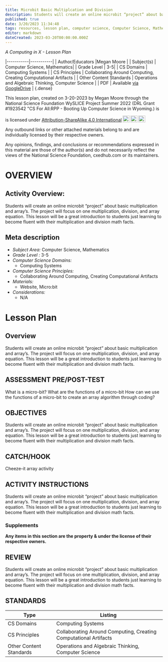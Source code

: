 ```yaml
---
title: Microbit Basic Multiplcation and Division
description: Students will create an online microbit “project” about basic multiplication and array’s. The project will focus on one multiplication, division, and array equation. This lesson will be a great introduction to students just learning to become fluent with their multiplication and division math facts.
published: true
date: 3/20/2023 11:34:48
tags: resources, lesson plan, computer science, Computer Science, Mathematics 
editor: markdown
dateCreated: 2023-03-20T00:00:00.000Z
---
```

*A Computing in X - Lesson Plan*

|-----------|-----------|
| Author/Educators |Megan Moore |
| Subject(s) | Computer Science, Mathematics|
| Grade Level | 3-5|
| CS Domains | Computing Systems |
| CS Principles | Collaborating Around Computing, Creating Computational Artifacts |
| Other Content Standards | Operations and Algebraic Thinking, Computer Science | 
| PDF | Available [via GoogleDrive]() |
{.dense}






This lesson plan, created on 3-20-2023 by Megan Moore through the National Science Foundation WySLICE Project Summer 2022 (DRL Grant #1923542 "CS For All:RPP - Booting Up Computer Science in Wyoming.) is  <p xmlns:cc="http://creativecommons.org/ns#" >  is licensed under <a href="http://creativecommons.org/licenses/by-sa/4.0/?ref=chooser-v1" target="_blank" rel="license noopener noreferrer" style="display:inline-block;">Attribution-ShareAlike 4.0 International<img style="height:22px!important;margin-left:3px;vertical-align:text-bottom;" src="https://mirrors.creativecommons.org/presskit/icons/cc.svg?ref=chooser-v1"><img style="height:22px!important;margin-left:3px;vertical-align:text-bottom;" src="https://mirrors.creativecommons.org/presskit/icons/by.svg?ref=chooser-v1"><img style="height:22px!important;margin-left:3px;vertical-align:text-bottom;" src="https://mirrors.creativecommons.org/presskit/icons/sa.svg?ref=chooser-v1"></a></p>


Any outbound links or other attached materials belong to and are individually licensed by their respective owners. 


Any opinions, findings, and conclusions or recommendations expressed in this material are those of the author(s) and do not necessarily reflect the views of the National Science Foundation, cxedhub.com or its maintainers.


# OVERVIEW
## Activity Overview:  
Students will create an online microbit “project” about basic multiplication and array’s. The project will focus on one multiplication, division, and array equation. This lesson will be a great introduction to students just learning to become fluent with their multiplication and division math facts.
## Meta description
+ *Subject Area:* Computer Science, Mathematics 
+ *Grade Level :* 3-5 
+ *Computer Science Domains:*
   + Computing Systems
+ *Computer Science Principles:*
   + Collaborating Around Computing, Creating Computational Artifacts
+ *Materials:* 
   + Website, Micro:bit
+ *Considerations:*
   + N/A


# Lesson Plan
## Overview
Students will create an online microbit “project” about basic multiplication and array’s. The project will focus on one multiplication, division, and array equation. This lesson will be a great introduction to students just learning to become fluent with their multiplication and division math facts.
## ASSESSMENT PRE/POST-TEST
What is a micro-bit?
What are the functions of a micro-bit
How can we use the functions of a micro-bit to create an array algorithm through coding?
## OBJECTIVES
Students will create an online microbit “project” about basic multiplication and array’s. The project will focus on one multiplication, division, and array equation. This lesson will be a great introduction to students just learning to become fluent with their multiplication and division math facts.


## CATCH/HOOK
Cheeze-it array activity


## ACTIVITY INSTRUCTIONS
Students will create an online microbit “project” about basic multiplication and array’s. The project will focus on one multiplication, division, and array equation. This lesson will be a great introduction to students just learning to become fluent with their multiplication and division math facts.


### Supplements
**Any items in this section are the property & under the license of their respective owners.**






## REVIEW
Students will create an online microbit “project” about basic multiplication and array’s. The project will focus on one multiplication, division, and array equation. This lesson will be a great introduction to students just learning to become fluent with their multiplication and division math facts.
## STANDARDS        
| Type | Listing | 
|-----------|-----------|
| CS Domains  | Computing Systems|
| CS Principles   | Collaborating Around Computing, Creating Computational Artifacts|
| Other Content Standards | Operations and Algebraic Thinking, Computer Science  |